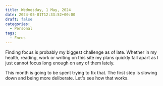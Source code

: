 ```yaml
---
title: Wednesday, 1 May, 2024
date: 2024-05-01T12:33:52+00:00
draft: false
categories:
  - Personal
tags:
  - Focus
---
```


Finding focus is probably my biggest challenge as of late. Whether in my health, reading, work or writing on this site my plans quickly fall apart as I just cannot focus long enough on any of them lately.

This month is going to be spent trying to fix that. The first step is slowing down and being more deliberate. Let's see how that works.